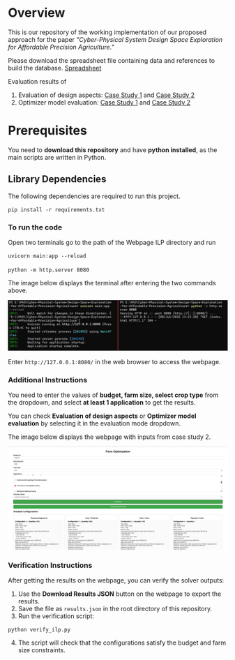 # Overview
This is our repository of the working implementation of our proposed approach for the paper *"Cyber-Physical System Design Space Exploration for Affordable Precision Agriculture."*

Please download the spreadsheet file containing data and references to build the database. 
[Spreadsheet](database_with_references.xlsx)

Evaluation results of
1) Evaluation of design aspects:
[Case Study 1](Plots/Evaluation_of_design_aspects/Tree_500000_4047_General-crop-monitoring_Yield-estimation-(fruit-veggie-counting)/README.md)
and
[Case Study 2](Plots/Evaluation_of_design_aspects/Vine_10000000_40469_Autonomous-fruit-vegetable-picking/README.md)
2) Optimizer model evaluation:
[Case Study 1](Plots/Optimizer_model_evaluation/Tree_500000_4047_General-crop-monitoring_Yield-estimation-(fruit-veggie-counting)/README.md)
and
[Case Study 2](Plots/Optimizer_model_evaluation/Vine_10000000_40469_Autonomous-fruit-vegetable-picking/README.md)
# Prerequisites 

You need to **download this repository** and have **python installed**, as the main scripts are written in Python.

## Library Dependencies
The following dependencies are required to run this project.
  
```
pip install -r requirements.txt
```
### To run the code 
Open two terminals go to the path of the Webpage ILP directory and run
```
uvicorn main:app --reload

python -m http.server 8080
```
The image below displays the terminal after entering the two commands above.

![Terminal](terminal.png)


Enter ``` http://127.0.0.1:8080/ ``` in the web browser to access the webpage.

### Additional Instructions
You need to enter the values of **budget, farm size, select crop type** from the dropdown, and select **at least 1 application** to get the results. 

You can check **Evaluation of design aspects** or **Optimizer model evaluation** by selecting it in the evaluation mode dropdown. 


The image below displays the webpage with inputs from case study 2.


![Webpage](Webpage.png)

### Verification Instructions

After getting the results on the webpage, you can verify the solver outputs:

1. Use the **Download Results JSON** button on the webpage to export the results.  
2. Save the file as `results.json` in the root directory of this repository.  
3. Run the verification script: 
```
python verify_ilp.py
``` 
4. The script will check that the configurations satisfy the budget and farm size constraints.
